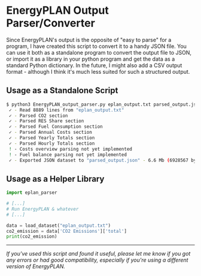 # EnergyPLAN Output Parser/Converter

Since EnergyPLAN's output is the opposite of "easy to parse" for a program, I have created this script to convert it to a handy JSON file. You can use it both as a standalone program to convert the output file to JSON, or import it as a library in your python program and get the data as a standard Python dictionary. In the future, I might also add a CSV output format - although I think it's much less suited for such a structured output.

## Usage as a Standalone Script

```bash
$ python3 EnergyPLAN_output_parser.py eplan_output.txt parsed_output.json
 ✓ - Read 8889 lines from "eplan_output.txt"
 ✓ - Parsed CO2 section
 ✓ - Parsed RES Share section
 ✓ - Parsed Fuel Consumption section
 ✓ - Parsed Annual Costs section
 ✓ - Parsed Yearly Totals section
 ✓ - Parsed Hourly Totals section
 ! - Costs overview parsing not yet implemented
 ! - Fuel balance parsing not yet implemented
 ✓ - Exported JSON dataset to "parsed_output.json" - 6.6 Mb (6928567 bytes) written
```

## Usage as a Helper Library

```python
import eplan_parser

# [...]
# Run EnergyPLAN & whatever
# [...]

data = load_dataset("eplan_output.txt")
co2_emission = data['CO2 Emissions']['total']
print(co2_emission)
```

---

*If you've used this script and found it useful, please let me know if you got any errors or had good compatibility, especially if you're using a different version of EnergyPLAN.*
